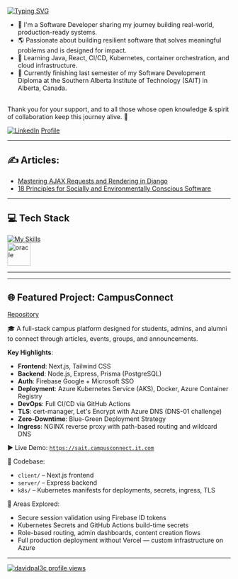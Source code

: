 [![Typing SVG](https://readme-typing-svg.demolab.com?font=Fira+Code&weight=500&size=23&pause=1000&color=827CFFFF&random=false&width=447&lines=Hi!+I'm+David;Welcome+to+my+GitHub+profile!;Full-stack+developer+&+cloud-native+enthusiast)](https://git.io/typing-svg)

<ul>
<li>🔭 I'm a Software Developer sharing my journey building real-world, production-ready systems.</li>
<li>🌎 Passionate about building resilient software that solves meaningful problems and is designed for impact.</li>
<li>🚀 Learning Java, React, CI/CD, Kubernetes, container orchestration, and cloud infrastructure.</li>
<li>🏫 Currently finishing last semester of my Software Development Diploma at the Southern Alberta Institute of Technology (SAIT) in Alberta, Canada.</li>
</ul>


<br>Thank you for your support, and to all those whose open knowledge & spirit of collaboration keep this journey alive. 🌱
<br>

[![LinkedIn](https://img.shields.io/badge/LinkedIn-%230077B5.svg?logo=linkedin&logoColor=white)](https://www.linkedin.com/in/david-palacios-9077a2223/)
[Profile](https://davidp-portfolio.vercel.app/)

---

## ✍️ Articles:

- [Mastering AJAX Requests and Rendering in Django](https://awstip.com/mastering-ajax-requests-and-rendering-in-django-3a0498c9fdfa)
- [18 Principles for Socially and Environmentally Conscious Software](https://medium.com/@davidpal3c/building-a-better-world-18-principles-for-socially-and-environmentally-conscious-software-d9b989ca6ee1)

---

## 💻 Tech Stack

[![My Skills](https://skillicons.dev/icons?i=js,ts,react,nextjs,nodejs,express,tailwind,py,django,java,cs,dotnet,postgres,mysql,docker,kubernetes,git,linux,aws,azure&perline=30)](https://skillicons.dev)  
<img src="https://user-images.githubusercontent.com/25181517/117208736-bdedc080-adf5-11eb-912f-61c7d43705f6.png" alt="oracle" width="52" height="52"/>

---

---

## 🌐 Featured Project: CampusConnect
[Repository](https://github.com/davidpal3c/CampusConnect_next_express)

🎓 A full-stack campus platform designed for students, admins, and alumni to connect through articles, events, groups, and announcements.

**Key Highlights**:

- **Frontend**: Next.js, Tailwind CSS
- **Backend**: Node.js, Express, Prisma (PostgreSQL)
- **Auth**: Firebase Google + Microsoft SSO
- **Deployment**: Azure Kubernetes Service (AKS), Docker, Azure Container Registry
- **DevOps**: Full CI/CD via GitHub Actions
- **TLS**: cert-manager, Let's Encrypt with Azure DNS (DNS-01 challenge)
- **Zero-Downtime**: Blue-Green Deployment Strategy
- **Ingress**: NGINX reverse proxy with path-based routing and wildcard DNS

▶️ Live Demo: [`https://sait.campusconnect.it.com`](https://sait.campusconnect.it.com)

📁 Codebase:
- `client/` – Next.js frontend
- `server/` – Express backend
- `k8s/` – Kubernetes manifests for deployments, secrets, ingress, TLS

📌 Areas Explored:
- Secure session validation using Firebase ID tokens
- Kubernetes Secrets and GitHub Actions build-time secrets
- Role-based routing, admin dashboards, content creation flows
- Full production deployment without Vercel — custom infrastructure on Azure


<!-- Optional GitHub Stats Section
## 📊 GitHub Stats:
![davidpal3c's Stats](https://github-readme-stats.vercel.app/api?username=davidpal3c&theme=nightowl&show_icons=true&hide_border=true&count_private=true)
![davidpal3c's Streak](https://github-readme-streak-stats.herokuapp.com/?user=davidpal3c&theme=nightowl&hide_border=true)
![davidpal3c's Top Languages](https://github-readme-stats.vercel.app/api/top-langs/?username=davidpal3c&theme=nightowl&show_icons=true&hide_border=true&layout=compact)
-->

---

[![davidpal3c profile views](https://u8views.com/api/v1/github/profiles/125712186/views/day-week-month-total-count.svg)](https://u8views.com/github/davidpal3c)
